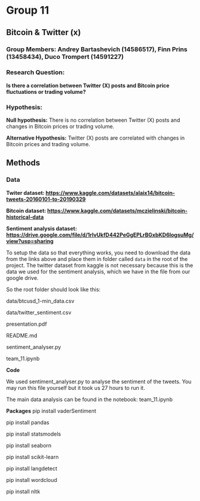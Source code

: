 # Group 11

## Bitcoin & Twitter (x)

### Group Members:  Andrey Bartashevich (14586517), Finn Prins (13458434), Duco Trompert (14591227)

### Research Question:

**Is there a correlation between Twitter (X) posts and Bitcoin price fluctuations or trading volume?**

### Hypothesis:
**Null hypothesis:** There is no correlation between Twitter (X) posts and changes in Bitcoin prices or trading volume.

**Alternative Hypothesis:** Twitter (X) posts are correlated with changes in Bitcoin prices and trading volume.

## Methods

### Data ###
**Twiter dataset: https://www.kaggle.com/datasets/alaix14/bitcoin-tweets-20160101-to-20190329**

**Bitcoin dataset: https://www.kaggle.com/datasets/mczielinski/bitcoin-historical-data**

**Sentiment analysis dataset: https://drive.google.com/file/d/1rlvUkfD442PeGgEPLrBGxbKD6logsuMg/view?usp=sharing**

To setup the data so that everything works, you need to download the data from the links above and place them in folder called `data` in the root of the project.
The twitter dataset from kaggle is not necessary because this is the data we used for the sentiment analysis, which we have in the file from our google drive.

So the root folder should look like this:

data/btcusd_1-min_data.csv

data/twitter_sentiment.csv

presentation.pdf

README.md

sentiment_analyser.py

team_11.ipynb

**Code**

We used sentiment_analyser.py to analyse the sentiment of the tweets.
You may run this file yourself but it took us 27 hours to run it.

The main data analysis can be found in the notebook: team_11.ipynb

**Packages**
pip install vaderSentiment

pip install pandas

pip install statsmodels

pip install seaborn

pip install scikit-learn

pip install langdetect

pip install wordcloud

pip install nltk



